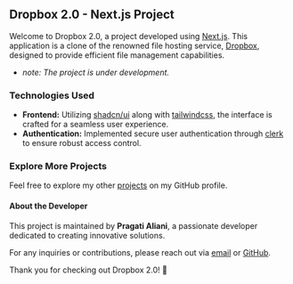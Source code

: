 ## Dropbox 2.0 - Next.js Project

Welcome to Dropbox 2.0, a project developed using [Next.js](https://nextjs.org/). This application is a clone of the renowned file hosting service, [Dropbox](https://www.dropbox.com/), designed to provide efficient file management capabilities.

- *note: The project is under development.*

### Technologies Used

- **Frontend:** Utilizing [shadcn/ui](https://ui.shadcn.com/) along with [tailwindcss](https://tailwindcss.com/), the interface is crafted for a seamless user experience.
- **Authentication:** Implemented secure user authentication through [clerk](https://clerk.com/) to ensure robust access control.

### Explore More Projects

Feel free to explore my other [projects](https://github.com/pragatiailani?tab=repositories) on my GitHub profile.

#### About the Developer

This project is maintained by **Pragati Aliani**, a passionate developer dedicated to creating innovative solutions.

For any inquiries or contributions, please reach out via [email](mailto:pragatialiani2003@email.com) or [GitHub](https://github.com/pragatiailani).

Thank you for checking out Dropbox 2.0! 🚀